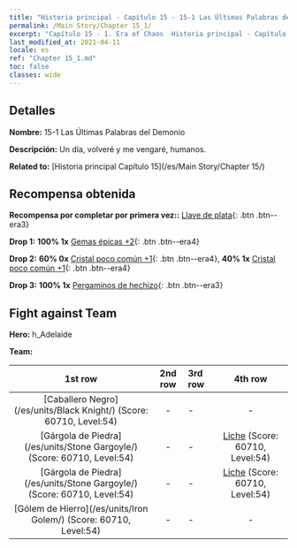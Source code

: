 ```yaml
---
title: "Historia principal - Capítulo 15 - 15-1 Las Últimas Palabras del Demonio"
permalink: /Main Story/Chapter 15_1/
excerpt: "Capítulo 15 - 1. Era of Chaos  Historia principal - Capítulo 15_1. 15-1 Las Últimas Palabras del Demonio"
last_modified_at: 2021-04-11
locale: es
ref: "Chapter 15_1.md"
toc: false
classes: wide
---
```


## Detalles

 **Nombre:** 15-1 Las Últimas Palabras del Demonio

 **Descripción:** Un día, volveré y me vengaré, humanos.

 **Related to:** [Historia principal Capítulo 15](/es/Main Story/Chapter 15/)

## Recompensa obtenida

 **Recompensa por completar por primera vez::** [Llave de plata](/es/Items/con_693/){: .btn .btn--era3}

 **Drop 1:** **100% 1x** [Gemas épicas +2](/es/Items/mat_51/){: .btn .btn--era4}

 **Drop 2:** **60% 0x** [Cristal poco común +1](/es/Items/mat_45/){: .btn .btn--era4}, **40% 1x** [Cristal poco común +1](/es/Items/mat_45/){: .btn .btn--era4}

 **Drop 3:** **100% 1x** [Pergaminos de hechizo](/es/Items/con_694/){: .btn .btn--era3}


## Fight against Team
 **Hero:** h_Adelaide

 **Team:**


  | 1st row | 2nd row | 3rd row | 4th row |
  |:----:|:----:|:----|:----:|
  | [Caballero Negro](/es/units/Black Knight/) (Score: 60710, Level:54)  | - | - | - |
  | [Gárgola de Piedra](/es/units/Stone Gargoyle/) (Score: 60710, Level:54)  | - | - | [Liche](/es/units/Lich/) (Score: 60710, Level:54)  |
  | [Gárgola de Piedra](/es/units/Stone Gargoyle/) (Score: 60710, Level:54)  | - | - | [Liche](/es/units/Lich/) (Score: 60710, Level:54)  |
  | [Gólem de Hierro](/es/units/Iron Golem/) (Score: 60710, Level:54)  | - | - | - |


